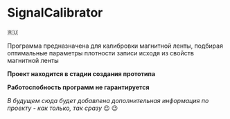 # SignalCalibrator
:ru:

Программа предназначена для калибровки магнитной ленты, подбирая оптимальные параметры плотности записи исходя из свойств магнитной ленты

**Проект находится в стадии создания прототипа**

**Работоспобность программ не гарантируется**

*В будущем сюда будет добавлена дополнительная информация по проекту - как только, так сразу*  :wink: :wink: